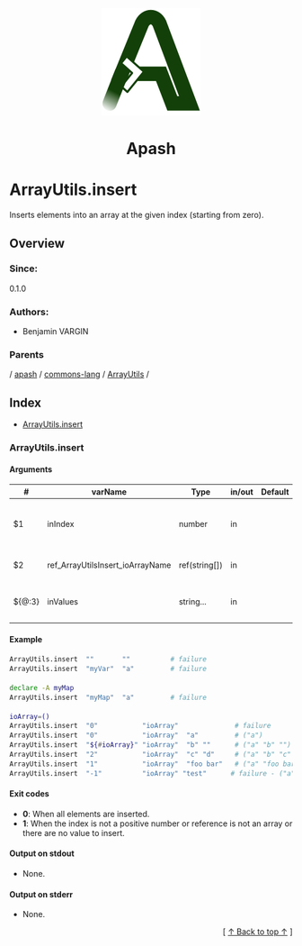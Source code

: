 
<div align='center' id='apash-top'>
  <a href='https://github.com/hastec-fr/apash'>
    <img alt='apash-logo' src='../../../../../../assets/apash-logo.svg'/>
  </a>

  # Apash
</div>

# ArrayUtils.insert

Inserts elements into an array at the given index (starting from zero).

## Overview

### Since:
0.1.0

### Authors:
* Benjamin VARGIN

### Parents
<!-- apash.parentBegin -->
[](../../../../.md) / [apash](../../../apash.md) / [commons-lang](../../commons-lang.md) / [ArrayUtils](../ArrayUtils.md) / 
<!-- apash.parentEnd -->

## Index

* [ArrayUtils.insert](#arrayutilsinsert)

### ArrayUtils.insert

#### Arguments
| #      | varName        | Type          | in/out   | Default    | Description                          |
|--------|----------------|---------------|----------|------------|--------------------------------------|
| $1     | inIndex        | number        | in       |            | Positive index of the array to insert values. |
| $2     | ref_ArrayUtilsInsert_ioArrayName    | ref(string[]) | in       |            | Name of the array to modify.                  |
| ${@:3} | inValues       | string...     | in       |            | Values to insert at the indicated index.      |

#### Example
```bash
ArrayUtils.insert  ""       ""          # failure
ArrayUtils.insert  "myVar"  "a"         # failure

declare -A myMap
ArrayUtils.insert  "myMap"  "a"         # failure

ioArray=()
ArrayUtils.insert  "0"           "ioArray"              # failure
ArrayUtils.insert  "0"           "ioArray"  "a"         # ("a")
ArrayUtils.insert  "${#ioArray}" "ioArray"  "b" ""      # ("a" "b" "")
ArrayUtils.insert  "2"           "ioArray"  "c" "d"     # ("a" "b" "c" "d" "")
ArrayUtils.insert  "1"           "ioArray"  "foo bar"   # ("a" "foo bar" "b" "c" "d" "")
ArrayUtils.insert  "-1"          "ioArray" "test"      # failure - ("a" "foo bar" "b" "c" "d" "")
```

#### Exit codes

* **0**: When all elements are inserted.
* **1**: When the index is not a positive number or reference is not an array or there are no value to insert.

#### Output on stdout

* None.

#### Output on stderr

* None.


  <div align='right'>[ <a href='#apash-top'>↑ Back to top ↑</a> ]</div>

